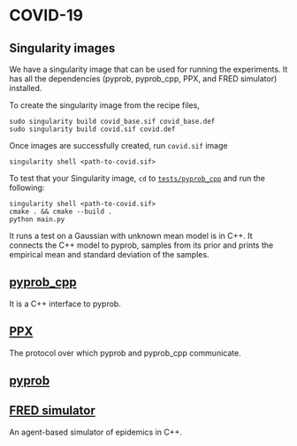 # COVID-19

## Singularity images
We have a singularity image that can be used for running the experiments. It has all the dependencies (pyprob, pyprob_cpp, PPX, and FRED simulator) installed.

To create the singularity image from the recipe files,
```
sudo singularity build covid_base.sif covid_base.def
sudo singularity build covid.sif covid.def
```
Once images are successfully created, run `covid.sif` image
```
singularity shell <path-to-covid.sif>
```
To test that your Singularity image, `cd` to [`tests/pyprob_cpp`](tests/pyprob_cpp) and run the following:
```
singularity shell <path-to-covid.sif>
cmake . && cmake --build .
python main.py
```
It runs a test on a Gaussian with unknown mean model is in C++. It connects the C++ model to pyprob, samples from its prior and prints the empirical mean and standard deviation of the samples.

## [pyprob_cpp](https://github.com/plai-group/pyprob_cpp)
It is a C++ interface to pyprob.

## [PPX](https://github.com/plai-group/ppx)
The protocol over which pyprob and pyprob_cpp communicate.

## [pyprob](https://github.com/plai-group/pyprob)

## [FRED simulator](https://github.com/plai-group/FRED)
An agent-based simulator of epidemics in C++.